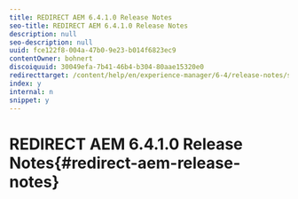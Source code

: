 ```yaml
---
title: REDIRECT AEM 6.4.1.0 Release Notes
seo-title: REDIRECT AEM 6.4.1.0 Release Notes
description: null
seo-description: null
uuid: fce122f8-004a-47b0-9e23-b014f6823ec9
contentOwner: bohnert
discoiquuid: 30049efa-7b41-46b4-b304-80aae15320e0
redirecttarget: /content/help/en/experience-manager/6-4/release-notes/sp-release-notes
index: y
internal: n
snippet: y
---
```


# REDIRECT AEM 6.4.1.0 Release Notes{#redirect-aem-release-notes}

